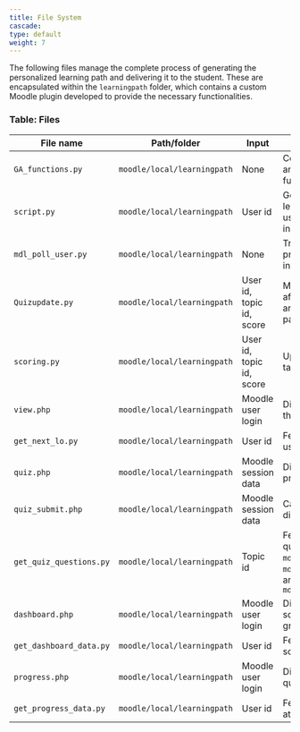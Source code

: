 ```yaml
---
title: File System
cascade:
type: default
weight: 7
---
```


The following files manage the complete process of generating the personalized learning path and delivering it to the student. These are encapsulated within the `learningpath` folder, which contains a custom Moodle plugin developed to provide the necessary functionalities.

### Table: Files

| **File name**                | **Path/folder**                    | **Input**                          | **Function**                                                                                                                                           |
|-----------------------------|------------------------------------|------------------------------------|--------------------------------------------------------------------------------------------------------------------------------------------------------|
| `GA_functions.py`           | `moodle/local/learningpath`        | None                               | Contains all GA-related and database access functions                                                                                                  |
| `script.py`                 | `moodle/local/learningpath`        | User id                            | Generates a personalized learning path for the given user and stores the values in table `students`                                                   |
| `mdl_poll_user.py`          | `moodle/local/learningpath`        | None                               | Triggers `script.py` when profile scores are updated in `mdl_user`                                                                                    |
| `Quizupdate.py`             | `moodle/local/learningpath`        | User id, topic id, score           | Modifies the learning path after a quiz is completed and stores the updated path in `students`                                                       |
| `scoring.py`                | `moodle/local/learningpath`        | User id, topic id, score           | Updates the quiz scores in table `quiz_attempts`                                                                                                       |
| `view.php`                  | `moodle/local/learningpath`        | Moodle user login                  | Displays course content to the student                                                                                                                |
| `get_next_lo.py`            | `moodle/local/learningpath`        | User id                            | Fetches the next LO for the user from table `students`                                                                                                |
| `quiz.php`                  | `moodle/local/learningpath`        | Moodle session data                | Displays quiz for the previously taught topic                                                                                                         |
| `quiz_submit.php`           | `moodle/local/learningpath`        | Moodle session data                | Calculates quiz score and displays solutions                                                                                                          |
| `get_quiz_questions.py`     | `moodle/local/learningpath`        | Topic id                           | Fetches topic-wise questions from `mdl_question`, `mdl_question_versions`, and `mdl_question_bank_entries`                                           |
| `dashboard.php`             | `moodle/local/learningpath`        | Moodle user login                  | Displays learning style scores distribution   graphically                                                                                              |
| `get_dashboard_data.py`     | `moodle/local/learningpath`        | User id                            | Fetches user learning style scores for the dashboard                                                                                                  |
| `progress.php`              | `moodle/local/learningpath`        | Moodle user login                  | Displays progress using quiz attempts and scores                                                                                                      |
| `get_progress_data.py`      | `moodle/local/learningpath`        | User id                            | Fetches data about quiz attempts and scores                                                                                                           |
